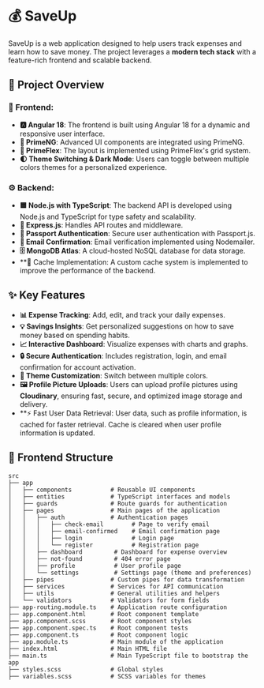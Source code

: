 # 💰 SaveUp
SaveUp is a web application designed to help users track expenses and learn how to save money. The project leverages a **modern tech stack** with a feature-rich frontend and scalable backend.

## 🌟 Project Overview
### 🎨 Frontend:
- **🅰️ Angular 18**: The frontend is built using Angular 18 for a dynamic and responsive user interface.
- **🎯 PrimeNG**: Advanced UI components are integrated using PrimeNG.
- **📱 PrimeFlex**: The layout is implemented using PrimeFlex's grid system.
- **🌓 Theme Switching & Dark Mode**: Users can toggle between multiple colors themes for a personalized experience.

### ⚙️ Backend:
- **🟦 Node.js with TypeScript**: The backend API is developed using Node.js and TypeScript for type safety and scalability.
- **🚀 Express.js**: Handles API routes and middleware.
- **🔐 Passport Authentication**: Secure user authentication with Passport.js.
- **📧 Email Confirmation**: Email verification implemented using Nodemailer.
- **🗄️ MongoDB Atlas**: A cloud-hosted NoSQL database for data storage.
- **💨 Cache Implementation: A custom cache system is implemented to improve the performance of the backend.

## ✨ Key Features
- **📊 Expense Tracking**: Add, edit, and track your daily expenses.
- **💡 Savings Insights**: Get personalized suggestions on how to save money based on spending habits.
- **📈 Interactive Dashboard**: Visualize expenses with charts and graphs.
- **🔒 Secure Authentication**: Includes registration, login, and email confirmation for account activation.
- **🎨 Theme Customization**: Switch between multiple colors.
- **🖼️ Profile Picture Uploads**: Users can upload profile pictures using **Cloudinary**, ensuring fast, secure, and optimized image storage and delivery.
- **⚡ Fast User Data Retrieval: User data, such as profile information, is cached for faster retrieval. Cache is cleared when user profile information is updated.

## 📁 Frontend Structure
```plaintext
src
├── app
│   ├── components           # Reusable UI components
│   ├── entities             # TypeScript interfaces and models
│   ├── guards               # Route guards for authentication
│   ├── pages                # Main pages of the application
│   │   ├── auth             # Authentication pages
│   │   │   ├── check-email        # Page to verify email
│   │   │   ├── email-confirmed    # Email confirmation page
│   │   │   ├── login              # Login page
│   │   │   └── register           # Registration page
│   │   ├── dashboard         # Dashboard for expense overview
│   │   ├── not-found         # 404 error page
│   │   ├── profile           # User profile page
│   │   └── settings          # Settings page (theme and preferences)
│   ├── pipes                # Custom pipes for data transformation
│   ├── services             # Services for API communication
│   ├── utils                # General utilities and helpers
│   └── validators           # Validators for form fields
├── app-routing.module.ts    # Application route configuration
├── app.component.html       # Root component template
├── app.component.scss       # Root component styles
├── app.component.spec.ts    # Root component tests
├── app.component.ts         # Root component logic
├── app.module.ts            # Main module of the application
├── index.html               # Main HTML file
├── main.ts                  # Main TypeScript file to bootstrap the app
├── styles.scss              # Global styles
├── variables.scss           # SCSS variables for themes
```
